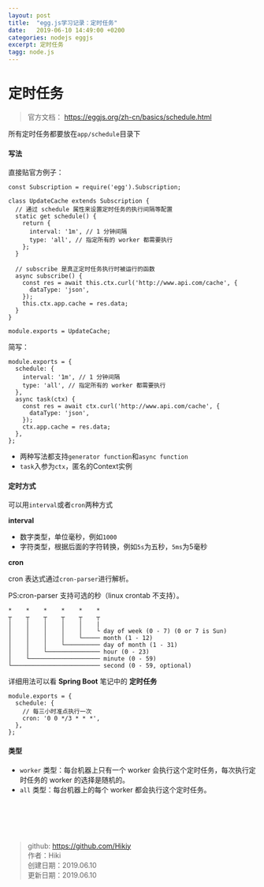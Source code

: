 ```yaml
---
layout: post
title:  "egg.js学习记录：定时任务"
date:   2019-06-10 14:49:00 +0200
categories: nodejs eggjs
excerpt: 定时任务
tagg: node.js
---
```


# 定时任务
> 官方文档：
https://eggjs.org/zh-cn/basics/schedule.html

所有定时任务都要放在`app/schedule`目录下

#### 写法
直接贴官方例子：
```
const Subscription = require('egg').Subscription;

class UpdateCache extends Subscription {
  // 通过 schedule 属性来设置定时任务的执行间隔等配置
  static get schedule() {
    return {
      interval: '1m', // 1 分钟间隔
      type: 'all', // 指定所有的 worker 都需要执行
    };
  }

  // subscribe 是真正定时任务执行时被运行的函数
  async subscribe() {
    const res = await this.ctx.curl('http://www.api.com/cache', {
      dataType: 'json',
    });
    this.ctx.app.cache = res.data;
  }
}

module.exports = UpdateCache;
```
简写：
```
module.exports = {
  schedule: {
    interval: '1m', // 1 分钟间隔
    type: 'all', // 指定所有的 worker 都需要执行
  },
  async task(ctx) {
    const res = await ctx.curl('http://www.api.com/cache', {
      dataType: 'json',
    });
    ctx.app.cache = res.data;
  },
};
```
- 两种写法都支持`generator function`和`async function`
- `task`入参为`ctx`，匿名的Context实例

#### 定时方式
可以用`interval`或者`cron`两种方式

**interval**

- 数字类型，单位毫秒，例如`1000`
- 字符类型，根据后面的字符转换，例如`5s`为五秒，`5ms`为5毫秒

**cron**

cron 表达式通过`cron-parser`进行解析。

PS:cron-parser 支持可选的秒（linux crontab 不支持）。
```
*    *    *    *    *    *
┬    ┬    ┬    ┬    ┬    ┬
│    │    │    │    │    |
│    │    │    │    │    └ day of week (0 - 7) (0 or 7 is Sun)
│    │    │    │    └───── month (1 - 12)
│    │    │    └────────── day of month (1 - 31)
│    │    └─────────────── hour (0 - 23)
│    └──────────────────── minute (0 - 59)
└───────────────────────── second (0 - 59, optional)
```
详细用法可以看 **Spring Boot** 笔记中的 **定时任务**
```
module.exports = {
  schedule: {
    // 每三小时准点执行一次
    cron: '0 0 */3 * * *',
  },
};
```

#### 类型
- `worker` 类型：每台机器上只有一个 worker 会执行这个定时任务，每次执行定时任务的 worker 的选择是随机的。
- `all` 类型：每台机器上的每个 worker 都会执行这个定时任务。



<br /><br /><br /><br />
> github: https://github.com/Hikiy  
> 作者：Hiki  
> 创建日期：2019.06.10  
> 更新日期：2019.06.10
